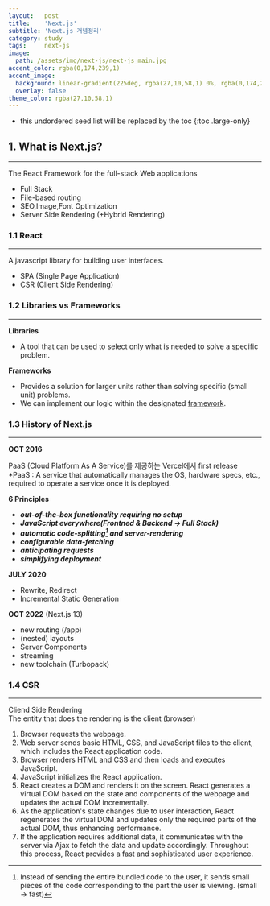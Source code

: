 ```yaml
---
layout:   post
title:    'Next.js'
subtitle: 'Next.js 개념정리'
category: study
tags:     next-js
image: 
  path: /assets/img/next-js/next-js_main.jpg
accent_color: rgba(0,174,239,1)
accent_image:
  background: linear-gradient(225deg, rgba(27,10,58,1) 0%, rgba(0,174,239,1) 80%)
  overlay: false
theme_color: rgba(27,10,58,1)
---
```


* this undordered seed list will be replaced by the toc
{:toc .large-only}

## 1. What is Next.js?
---
The React Framework for the full-stack Web applications
- Full Stack
- File-based routing 
- SEO,Image,Font Optimization
- Server Side Rendering (+Hybrid Rendering)


### 1.1 React
---
A javascript library for building user interfaces.

- SPA (Single Page Application)
- CSR (Client Side Rendering)


### 1.2 Libraries vs Frameworks 
---

**Libraries**
- A tool that can be used to select only what is needed to solve a specific problem.

**Frameworks**
- Provides a solution for larger units rather than solving specific (small unit) problems.
- We can implement our logic within the designated <u>framework</u>.



### 1.3 History of Next.js
---

**OCT 2016**

PaaS (Cloud Platform As A Service)를 제공하는 Vercel에서  first release<br/>
*PaaS : A service that automatically manages the OS, hardware specs, etc., required to operate a service once it is deployed.

**6 Principles**
- ***out-of-the-box functionality requiring no setup***
- ***JavaScript everywhere(Frontned & Backend -> Full Stack)***
- ***automatic code-splitting[^1] and server-rendering***
- ***configurable data-fetching***
- ***anticipating requests***
- ***simplifying deployment*** 

[^1]: Instead of sending the entire bundled code to the user, it sends small pieces of the code corresponding to the part the user is viewing. (small -> fast)



**JULY 2020**
- Rewrite, Redirect
- Incremental Static Generation

**OCT 2022** (Next.js 13)
- new routing (/app)
- (nested) layouts
- Server Components
- streaming
- new toolchain (Turbopack)



### 1.4 CSR
---
Cliend Side Rendering   
The entity that does the rendering is the client (browser)
1. Browser requests the webpage.
2. Web server sends basic HTML, CSS, and JavaScript files to the client, which includes the React application code.
3. Browser renders HTML and CSS and then loads and executes JavaScript.
4. JavaScript initializes the React application.
5. React creates a DOM and renders it on the screen. React generates a virtual DOM based on the state and components of the webpage and updates the actual DOM incrementally.
6. As the application's state changes due to user interaction, React regenerates the virtual DOM and updates only the required parts of the actual DOM, thus enhancing performance.
7. If the application requires additional data, it communicates with the server via Ajax to fetch the data and update accordingly. Throughout this process, React provides a fast and sophisticated user experience.